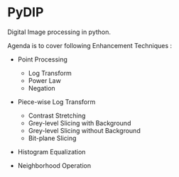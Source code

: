 # PyDIP
Digital Image processing in python.

Agenda is to cover following Enhancement Techniques : 
  - Point Processing
    - Log Transform
    - Power Law
    - Negation
    
  - Piece-wise Log Transform
    - Contrast Stretching
    - Grey-level Slicing with Background
    - Grey-level Slicing without Background
    - Bit-plane Slicing
    
  - Histogram Equalization
  
  - Neighborhood Operation
